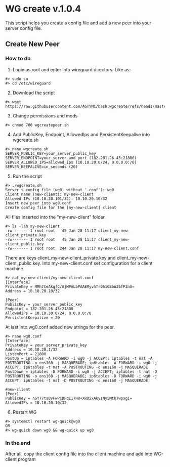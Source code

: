 # WG create v.1.0.4
This script helps you create a config file and add a new peer into your server config file.

## Create New Peer

### How to do
1. Login as root and enter into wireguard directory. Like as:
```
#> sudo su
#> cd /etc/wireguard 
```
2. Download the script

```
#> wget https://raw.githubusercontent.com/AGTYMC/bash.wgcreate/refs/heads/master/wgcreatepeer.sh
```

3. Change permissions and mods
```
#> chmod 700 wgcreatepeer.sh
```

4. Add PublicKey, Endpoint, AllowedIps and PersistentKeepalive into wgcreate.sh
```
#> nano wgcreate.sh
SERVER_PUBLIC_KEY=your_server_public_key
SERVER_ENDPOINT=your_server_and_port (182.201.26.45:21800)
SERVER_ALLOWED_IPS=allowed_ips (10.10.20.0/24, 0.0.0.0:/0)
SERVER_KEEPALIVE=in_seconds (20)
```
5. Run the script
```
#> ./wgcreate.sh
Server's config file (wg0, without '.conf'): wg0
Client name (new-client): my-new-client
Allowed IPs (10.10.20.101/32): 10.10.20.10/32
Insert new peer into wg0.conf
Create config file for the [my-new-client] client 
```
All files inserted into the "my-new-client" folder.
```
#> ls -lah my-new-client
-rw------- 1 root root   45 Jan 28 11:17 client_my-new-client_private.key
-rw------- 1 root root   45 Jan 28 11:17 client_my-new-client_public.key
-rw------- 1 root root  244 Jan 28 11:17 my-new-client.conf
```

There are keys client_my-new-client_private.key and client_my-new-client_public.key. 
Into my-new-client.conf set configuration for a client machine.
```
#> cat my-new-client/my-new-client.conf
[Interface]
PrivateKey = MMh7CeAkgfC/AjMPALbPAAEMyvhTr061GBbW36fPZnU=
Address = 10.10.20.10/32

[Peer]
PublicKey = your_server_public_key
Endpoint = 182.201.26.45:21800
AllowedIPs = 10.10.30.0/24, 0.0.0.0:/0
PersistentKeepalive = 20
```
At last into wg0.conf added new strings for the peer.
```
#> nano wg0.conf
[Interface]
PrivateKey = your_server_private_key
Address = 10.10.20.1/32
ListenPort = 21800
PostUp = iptables -A FORWARD -i wg0 -j ACCEPT; iptables -t nat -A POSTROUTING -o ens160 -j MASQUERADE; ip6tables -A FORWARD -i wg0 -j ACCEPT; ip6tables -t nat -A POSTROUTING -o ens160 -j MASQUERADE
PostDown = iptables -D FORWARD -i wg0 -j ACCEPT; iptables -t nat -D POSTROUTING -o ens160 -j MASQUERADE; ip6tables -D FORWARD -i wg0 -j ACCEPT; ip6tables -t nat -D POSTROUTING -o ens160 -j MASQUERADE

#new-client
[Peer]
PublicKey = nGY77tsBvFwPCDPqI17H8+XRDixAkysNy5MtkTwpxgI=
AllowedIPs = 10.10.20.10/32
```

6. Restart WG
```
#> systemctl restart wg-quick@wg0
OR
#> wg-quick down wg0 && wg-quick up wg0
```
### In the end
After all, copy the client config file into the client machine and add into WG-client program